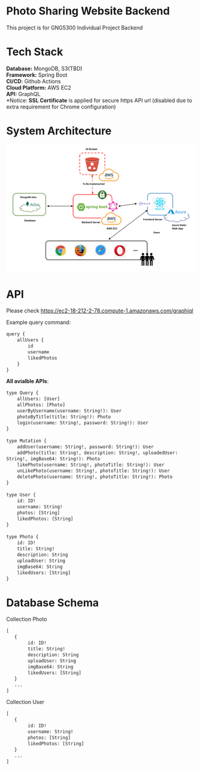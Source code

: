 ﻿# Photo Sharing Website Backend
This project is for GNG5300 Individual Project Backend
# Tech Stack
**Database:** MongoDB, S3(TBD)\
**Framework:** Spring Boot \
**CI/CD**: Github Actions\
**Cloud Platform:** AWS EC2\
**API:** GraphQL\
*Notice: **SSL Certificate** is applied for secure https API url (disabled due to extra requirement for Chrome configuration)

# System Architecture
<img src="./src/main/resources/static/systemArchitecture.PNG" />

# API
Please check https://ec2-18-212-2-78.compute-1.amazonaws.com/graphiql 

Example query command:
```
query {
    allUsers {
        id
        username
        likedPhotos
    }
}
```

**All avialble APIs**:
```
type Query {
    allUsers: [User]
    allPhotos: [Photo]
    userByUsername(username: String!): User
    photoByTitle(title: String!): Photo
    login(username: String!, password: String!): User
}

type Mutation {
    addUser(username: String!, password: String!): User
    addPhoto(title: String!, description: String!, uploadedUser: String!, imgBase64: String!): Photo
    likePhoto(username: String!, photoTitle: String!): User
    unLikePhoto(username: String!, photoTitle: String!): User
    deletePhoto(username: String!, photoTitle: String!): Photo
}

type User {
    id: ID!
    username: String!
    photos: [String]
    likedPhotos: [String]
}

type Photo {
    id: ID!
    title: String!
    description: String
    uploadUser: String
    imgBase64: String
    likedUsers: [String]
}
```
# Database Schema
Collection Photo
```
[
   {
        id: ID!
        title: String!
        description: String
        uploadUser: String
        imgBase64: String
        likedUsers: [String]
   }
   ...
]
```
Collection User
```
[
   {
        id: ID!
        username: String!
        photos: [String]
        likedPhotos: [String]
   }
   ...
]
```
